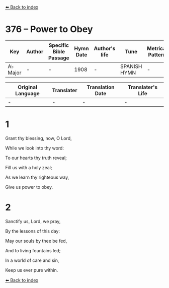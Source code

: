 [⬅️ Back to index](../README.md)

# 376 – Power to Obey

Key | Author   | Specific Bible Passage     |Hymn Date |Author's life |Tune |Metrical Pattern   |Composer/Source
-- | --------- | ---------------------------|----------|--------------|-----|-------------------|-------------  
A♭ Major |- |- |1908 |- |SPANISH HYMN |- |-

Original Language | Translater | Translation Date   | Translater's Life  
----------------- | --------- | --------------------|-------------     
\- |- |- |-




# 1

Grant thy blessing, now, O Lord,

While we look into thy word:

To our hearts thy truth reveal;

Fill us with a holy zeal;

As we learn thy righteous way,

Give us power to obey.



# 2

Sanctify us, Lord, we pray,

By the lessons of this day:

May our souls by thee be fed,

And to living fountains led;

In a world of care and sin,

Keep us ever pure within.



[⬅️ Back to index](../README.md)
